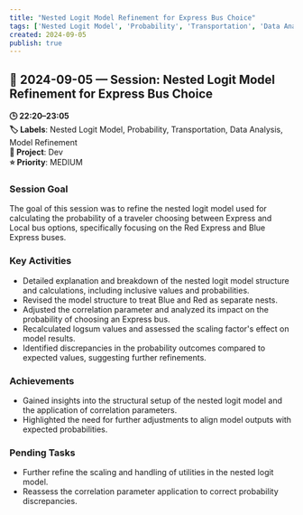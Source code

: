 ```yaml
---
title: "Nested Logit Model Refinement for Express Bus Choice"
tags: ['Nested Logit Model', 'Probability', 'Transportation', 'Data Analysis', 'Model Refinement']
created: 2024-09-05
publish: true
---
```


## 📅 2024-09-05 — Session: Nested Logit Model Refinement for Express Bus Choice

**🕒 22:20–23:05**  
**🏷️ Labels**: Nested Logit Model, Probability, Transportation, Data Analysis, Model Refinement  
**📂 Project**: Dev  
**⭐ Priority**: MEDIUM  


### Session Goal
The goal of this session was to refine the nested logit model used for calculating the probability of a traveler choosing between Express and Local bus options, specifically focusing on the Red Express and Blue Express buses.

### Key Activities
- Detailed explanation and breakdown of the nested logit model structure and calculations, including inclusive values and probabilities.
- Revised the model structure to treat Blue and Red as separate nests.
- Adjusted the correlation parameter and analyzed its impact on the probability of choosing an Express bus.
- Recalculated logsum values and assessed the scaling factor's effect on model results.
- Identified discrepancies in the probability outcomes compared to expected values, suggesting further refinements.

### Achievements
- Gained insights into the structural setup of the nested logit model and the application of correlation parameters.
- Highlighted the need for further adjustments to align model outputs with expected probabilities.

### Pending Tasks
- Further refine the scaling and handling of utilities in the nested logit model.
- Reassess the correlation parameter application to correct probability discrepancies.
